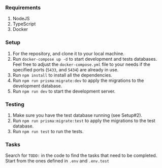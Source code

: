 ### Requirements
1. NodeJS
2. TypeScript
3. Docker

### Setup
1. For the repository, and clone it to your local machine.
2. Run `docker-compose up -d` to start development and tests databases. Feel free to adjust the `docker-compose.yml` file to your needs if the specified ports (`5433`, and `5434`) are already in use.
3. Run `npm install` to install all the dependencies.
4. Run `npm run prisma:migrate:dev` to apply the migrations to the development database.
5. Run `npm run dev` to start the development server.

### Testing
1. Make sure you have the test database running (see Setup#2).
2. Run `npm run prisma:migrate:test` to apply the migrations to the test database.
3. Run `npm run test` to run the tests.

### Tasks
Search for `TODO:` in the code to find the tasks that need to be completed.
Start from the ones defined in `.env` and `.env.test`
